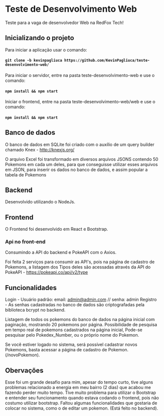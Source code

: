 # Teste de Desenvolvimento Web

Teste para a vaga de desenvolvedor Web na RedFox Tech!

## Inicializando o projeto
Para iniciar a aplicação usar o comando:
#### `git clone -b kevinpagliuca https://github.com/KevinPagliuca/teste-desenvolvimento-web/`


Para iniciar o servidor, entre na pasta teste-desenvolvimento-web e use o comando:
#### `npm install && npm start`


Iniciar o frontend, entre na pasta teste-desenvolvimento-web/web e use o comando:
#### `npm install && npm start` 

## Banco de dados
O banco de dados em SQLite foi criado com o auxílio de um query builder chamado Knex - http://knexjs.org/

O arquivo Excel foi transformado em diversos arquivos JSONS contendo 50 Pokemons em cada um deles, para que conseguisse utilizar esses arquivos em JSON, para inserir os dados no banco de dados, e assim popular a tabela de Pokemons

## Backend
Desenvolvido utilizando o NodeJs.

## Frontend
O Frontend foi desenvolvido em React e Bootstrap.

### Api no front-end
Consumindo a API do backend e PokeAPI com o Axios.

Foi feita 2 serviços para consumir as API's, pois na página de cadastro de Pokemons, a listagem dos Tipos deles são acessadas através da API do PokeAPI - https://pokeapi.co/api/v2/type

## Funcionalidades
Login - Usuário padrão: email: admin@admin.com // senha: admin 
Registro - As senhas cadastradas no banco de dados são criptografadas pela biblioteca bcrypt no backend.

Listagem de todos os pokemons do banco de dados na página inicial com paginação, mostrando 20 pokemons por página.
Possibilidade de pesquisa em tempo real de pokemons cadastrados na página inicial, Pode-se pesquisar pelo Pokedex_Number, ou o próprio nome do Pokemon.

Se você estiver logado no sistema, será possível cadastrar novos Pokemons, basta acessar a página de cadastro de Pokemon. (/novoPokemon).

## Obervações
Esse foi um grande desafio para mim, apesar do tempo curto, tive alguns problemas relacionado a energia em meu bairro (2 dias) que acabou me fazendo perder muito tempo.
Tive muito problema para utilizar o Bootstrap e entender seu funcionamento quando estava codando o frontend, pois não costumo utilizar bootstrap.
Faltou algumas funcionalidades que gostaria de colocar no sistema, como o de editar um pokemon. (Está feito no backend).
